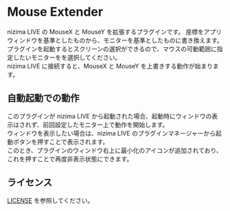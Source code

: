 # Mouse Extender
nizima LIVE の MouseX と MouseY を拡張するプラグインです。
座標をアプリウィンドウを基準としたものから、モニターを基準としたものに書き換えます。  
プラグインを起動するとスクリーンの選択ができるので、マウスの可動範囲に指定したいモニターをを選択してください。  
nizima LIVE に接続すると、MouseX と MouseY を上書きする動作が始まります。

## 自動起動での動作
このプラグインが nizima LIVE から起動された場合、起動時にウィンドウの表示はされず、前回設定したモニター上で動作を開始します。  
ウィンドウを表示したい場合は、nizima LIVE のプラグインマネージャーから起動ボタンを押すことで表示されます。  
このとき、プラグインのウィンドウ右上に最小化のアイコンが追加されており、これを押すことで再度非表示状態にできます。

## ライセンス
[LICENSE](LICENSE) を参照してください。